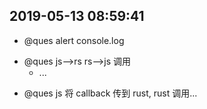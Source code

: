 ## 2019-05-13 08:59:41

- @ques alert console.log

* @ques js-->rs rs-->js 调用
  - ...

- @ques js 将 callback 传到 rust, rust 调用...
